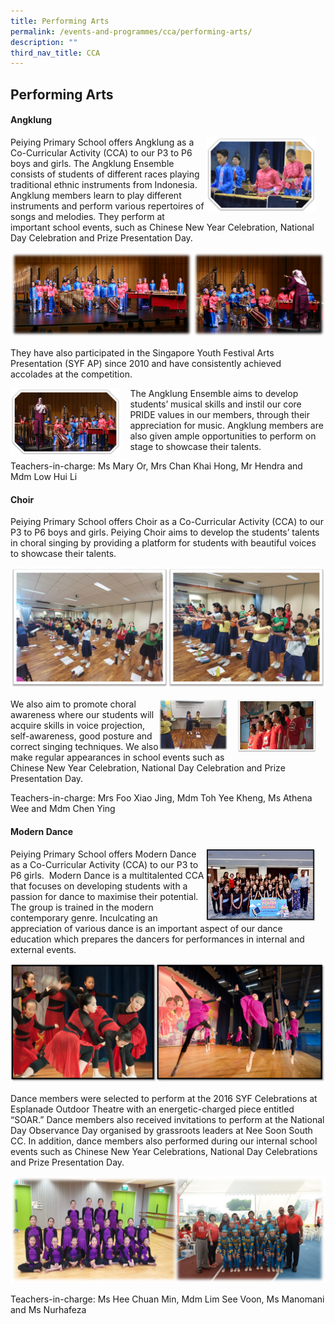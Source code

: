```yaml
---
title: Performing Arts
permalink: /events-and-programmes/cca/performing-arts/
description: ""
third_nav_title: CCA
---
```

## Performing Arts
#### **Angklung**
<img src="/images/performing%20arts%201.png" style="width:35%;margin-right:15px;" align="right">
Peiying Primary School offers Angklung as a Co-Curricular Activity (CCA) to our P3 to P6 boys and girls.&nbsp;The Angklung Ensemble consists of students of different races playing traditional ethnic instruments from Indonesia. Angklung members learn to play different instruments and perform various repertoires of songs and melodies. They perform at important school events, such as Chinese New Year Celebration, National Day Celebration and Prize Presentation Day.

![](/images/performing%20arts%202.png)

They have also participated in the Singapore Youth Festival Arts Presentation (SYF AP) since 2010 and have consistently achieved accolades at the competition.

<img src="/images/performing%20arts%203.png" style="width:35%;margin-right:15px;" align="left">

The Angklung Ensemble aims to develop students’ musical skills and instil our core PRIDE values in our members, through their appreciation for music. Angklung members are also given ample opportunities to perform on stage to showcase their talents.

Teachers-in-charge:&nbsp;Ms Mary Or, Mrs Chan Khai Hong, Mr Hendra and Mdm Low Hui Li

#### **Choir**
Peiying Primary School offers Choir as a Co-Curricular Activity (CCA) to our P3 to P6 boys and girls.&nbsp;Peiying Choir aims to develop the students’ talents in choral singing by providing a platform for students with beautiful voices to showcase their talents.

![](/images/choir.png)

<img src="/images/choir2.png" style="width:25%;margin-right:15px;" align="right">
<img src="/images/choir1.png" style="width:22%;margin-right:15px;" align="right">

We also aim to promote choral awareness where our students will acquire skills in voice projection, self-awareness, good posture and correct singing techniques. We also make regular appearances in school events such as Chinese New Year Celebration, National Day Celebration and Prize Presentation Day.

Teachers-in-charge: Mrs Foo Xiao Jing,&nbsp;Mdm Toh Yee Kheng, Ms Athena Wee and Mdm Chen Ying

#### **Modern Dance**
<img src="/images/modern%20dance%201.png" style="width:35%;margin-right:15px;" align="right">

Peiying Primary School offers Modern Dance as a Co-Curricular Activity (CCA) to our P3 to P6 girls.&nbsp; Modern Dance is a multitalented CCA that focuses on developing students with a passion for dance to maximise their potential. The group is trained in the modern contemporary genre. Inculcating an appreciation of various dance is an important aspect of our dance education which prepares the dancers for performances in internal and external events.

![](/images/modern%20dance%202.png)

Dance members were selected to perform at the 2016 SYF Celebrations at Esplanade Outdoor Theatre with an energetic-charged piece entitled “SOAR.” Dance members also received invitations to perform at the National Day Observance Day organised by grassroots leaders at Nee Soon South CC. In addition, dance members also performed during our internal school events such as Chinese New Year Celebrations, National Day Celebrations and Prize Presentation Day.

![](/images/modern%20dance%203.png)

Teachers-in-charge: Ms Hee Chuan Min, Mdm Lim See Voon, Ms Manomani and Ms Nurhafeza
